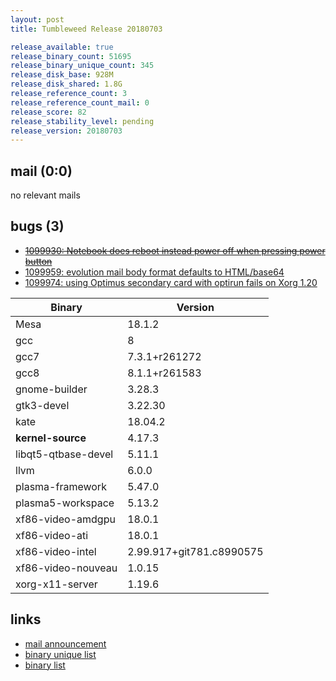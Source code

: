 ```yaml
---
layout: post
title: Tumbleweed Release 20180703

release_available: true
release_binary_count: 51695
release_binary_unique_count: 345
release_disk_base: 928M
release_disk_shared: 1.8G
release_reference_count: 3
release_reference_count_mail: 0
release_score: 82
release_stability_level: pending
release_version: 20180703
---
```


## mail (0:0)

no relevant mails

## bugs (3)

<!--more-->

- ~~[1099930: Notebook does reboot instead power off when pressing power button](https://bugzilla.opensuse.org/show_bug.cgi?id=1099930)~~
- [1099959: evolution mail body format defaults to HTML/base64](https://bugzilla.opensuse.org/show_bug.cgi?id=1099959)
- [1099974: using Optimus secondary card with optirun fails on Xorg 1.20](https://bugzilla.opensuse.org/show_bug.cgi?id=1099974)

Binary | Version
--- | ---
Mesa | 18.1.2
gcc | 8
gcc7 | 7.3.1+r261272
gcc8 | 8.1.1+r261583
gnome-builder | 3.28.3
gtk3-devel | 3.22.30
kate | 18.04.2
**kernel-source** | 4.17.3
libqt5-qtbase-devel | 5.11.1
llvm | 6.0.0
plasma-framework | 5.47.0
plasma5-workspace | 5.13.2
xf86-video-amdgpu | 18.0.1
xf86-video-ati | 18.0.1
xf86-video-intel | 2.99.917+git781.c8990575
xf86-video-nouveau | 1.0.15
xorg-x11-server | 1.19.6

## links

- [mail announcement](https://lists.opensuse.org/opensuse-factory/2018-07/msg00042.html)
- [binary unique list](http://download.tumbleweed.boombatower.com/20180703/rpm.unique.list)
- [binary list](http://download.tumbleweed.boombatower.com/20180703/rpm.list)
